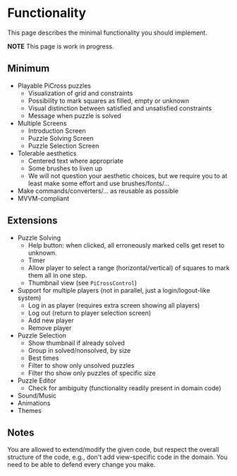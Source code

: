 # Functionality

This page describes the minimal functionality you should implement.

**NOTE** This page is work in progress.

## Minimum

* Playable PiCross puzzles
  * Visualization of grid and constraints
  * Possibility to mark squares as filled, empty or unknown
  * Visual distinction between satisfied and unsatisfied constraints
  * Message when puzzle is solved
* Multiple Screens
  * Introduction Screen
  * Puzzle Solving Screen
  * Puzzle Selection Screen
* Tolerable aesthetics
  * Centered text where appropriate
  * Some brushes to liven up
  * We will not question your aesthetic choices, but we require you to at least make some effort and use brushes/fonts/...
* Make commands/converters/... as reusable as possible
* MVVM-compliant

## Extensions

* Puzzle Solving
  * Help button: when clicked, all erroneously marked cells get reset to unknown.
  * Timer
  * Allow player to select a range (horizontal/vertical) of squares to mark them all in one step.
  * Thumbnail view (see `PiCrossControl`)
* Support for multiple players (not in parallel, just a login/logout-like system)
  * Log in as player (requires extra screen showing all players)
  * Log out (return to player selection screen)
  * Add new player
  * Remove player
* Puzzle Selection
  * Show thumbnail if already solved
  * Group in solved/nonsolved, by size
  * Best times
  * Filter to show only unsolved puzzles
  * Filter tho show only puzzles of specific size
* Puzzle Editor
  * Check for ambiguity (functionality readily present in domain code)
* Sound/Music
* Animations
* Themes

## Notes

You are allowed to extend/modify the given code, but
respect the overall structure of the code, e.g., don't
add view-specific code in the domain.
You need to be able to defend every change you make.
